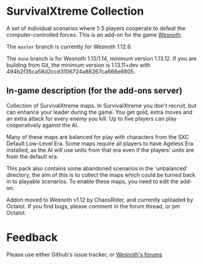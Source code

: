 SurvivalXtreme Collection
=========================

A set of individual scenarios where 1-5 players cooperate to defeat the computer-controlled forces.
This is an add-on for the game [Wesnoth](https://www.wesnoth.org/).

The `master` branch is currently for Wesnoth 1.12.6.

The `dune` branch is for Wesnoth 1.13/1.14, minimum version 1.13.12. If you are building from Git, the minimum version is 1.13.11+dev with 494b2f35ca58d2ccd3106724a86267ca666e6805.

In-game description (for the add-ons server)
--------------------------------------------

Collection of SurvivalXtreme maps. In SurvivalXtreme you don't recruit, but can enhance your leader during the game. You get gold, extra moves and an extra attack for every enemy you kill. Up to five players can play cooperatively against the AI.

Many of these maps are balanced for play with characters from the SXC Default Low-Level Era. Some maps require all players to have Ageless Era installed, as the AI will use units from that era even if the players' units are from the default era.

This pack also contains some abandoned scenarios in the 'unbalanced' directory, the aim of this is to collect the maps which could be turned back in to playable scenarios. To enable these maps, you need to edit the add-on.

Addon moved to Wesnoth v1.12 by ChaosRider, and currently uploaded by Octalot. If you find bugs, please comment in the forum thread, or pm Octalot.

Feedback
========

Please use either Github's issue tracker, or [Wesnoth's forums](https://forums.wesnoth.org/viewtopic.php?f=15&t=31221)
